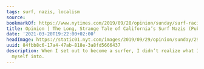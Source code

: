 ```yaml
---
tags: surf, nazis, localism
source:
bookmarkOf: https://www.nytimes.com/2019/09/28/opinion/sunday/surf-racism.html
title: Opinion | The Long, Strange Tale of California’s Surf Nazis (Published 2019)
date: '2021-03-20T19:22:00+02:00'
headImage: https://static01.nyt.com/images/2019/09/29/opinion/sunday/29Duane2/29Duane2-facebookJumbo-v2.jpg?year=2019&h=549&w=1050&s=491ee9ae980b607bb47cb5b21c5d5ca448910557860822400c2c25f5d7bfa86e&k=ZQJBKqZ0VN
uuid: 84fbb8c6-17a4-47ab-818e-3a8fd5666437
description: When I set out to become a surfer, I didn’t realize what I was getting
  myself into.
---
```

